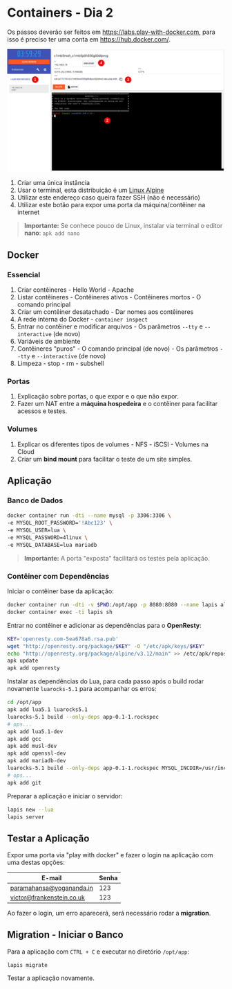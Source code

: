 # Containers - Dia 2

Os passos deverão ser feitos em https://labs.play-with-docker.com, para isso é preciso ter uma conta em https://hub.docker.com/.

![Play With Docker](images/play-with-docker.png)

  1. Criar uma única instância
  2. Usar o terminal, esta distribuição é um [Linux Alpine](https://alpinelinux.org/)
  3. Utilizar este endereço caso queira fazer SSH (não é necessário)
  4. Utilizar este botão para expor uma porta da máquina/contêiner na internet

> **Importante:** Se conhece pouco de Linux, instalar via terminal o editor **nano**: `apk add nano`

## Docker

### Essencial

  1. Criar contêineres
    - Hello World
    - Apache
  2. Listar contêineres
    - Contêineres ativos
    - Contêineres mortos
    - O comando principal
  3. Criar um contêiner desatachado
    - Dar nomes aos contêineres
  4. A rede interna do Docker
    - `container inspect`
  5. Entrar no contêiner e modificar arquivos
    - Os parâmetros `--tty` e `--interactive` (de novo)
  6. Variáveis de ambiente
  7. Contêineres "puros"
    - O comando principal (de novo)
    - Os parâmetros `--tty` e `--interactive` (de novo)
  8. Limpeza
    - stop
    - rm
    - subshell

### Portas

  1. Explicação sobre portas, o que expor e o que não expor.
  2. Fazer um NAT entre a **máquina hospedeira** e o contêiner para facilitar acessos e testes.

### Volumes

  1. Explicar os diferentes tipos de volumes
    - NFS
    - iSCSI
    - Volumes na Cloud
  2. Criar um **bind mount** para facilitar o teste de um site simples.

## Aplicação

### Banco de Dados

```bash
docker container run -dti --name mysql -p 3306:3306 \
-e MYSQL_ROOT_PASSWORD='!Abc123' \
-e MYSQL_USER=lua \
-e MYSQL_PASSWORD=4linux \
-e MYSQL_DATABASE=lua mariadb
```

> **Importante:** A porta "exposta" facilitará os testes pela aplicação.

### Contêiner com Dependências

Iniciar o contêiner base da aplicação:

```bash
docker container run -dti -v $PWD:/opt/app -p 8080:8080 --name lapis alpine
docker container exec -ti lapis sh
```

Entrar no contêiner e adicionar as dependências para o **OpenResty**:

```bash
KEY='openresty.com-5ea678a6.rsa.pub'
wget "http://openresty.org/package/$KEY" -O "/etc/apk/keys/$KEY"
echo "http://openresty.org/package/alpine/v3.12/main" >> /etc/apk/repositories
apk update
apk add openresty
```

Instalar as dependências do Lua, para cada passo após o build rodar novamente `luarocks-5.1` para acompanhar os erros:

```bash
cd /opt/app
apk add lua5.1 luarocks5.1
luarocks-5.1 build --only-deps app-0.1-1.rockspec
# ops...
apk add lua5.1-dev
apk add gcc
apk add musl-dev
apk add openssl-dev
apk add mariadb-dev
luarocks-5.1 build --only-deps app-0.1-1.rockspec MYSQL_INCDIR=/usr/include/mysql
# ops...
apk add git
```

Preparar a aplicação e iniciar o servidor:

```bash
lapis new --lua
lapis server
```

## Testar a Aplicação

Expor uma porta via "play with docker" e fazer o login na aplicação com uma destas opções:

| E-mail                    | Senha |
|---------------------------|-------|
| paramahansa@yogananda.in  | 123   |
| victor@frankenstein.co.uk | 123   |

Ao fazer o login, um erro aparecerá, será necessário rodar a **migration**.

## Migration - Iniciar o Banco

Para a aplicação com `CTRL + C` e executar no diretório `/opt/app`:

```bash
lapis migrate
```

Testar a aplicação novamente.
